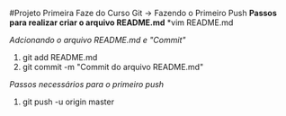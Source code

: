 #Projeto Primeira Faze do Curso Git -> Fazendo o Primeiro Push 
**Passos para realizar criar o arquivo README.md**
*vim README.md

*Adcionando o arquivo README.md e "Commit"*
1. git add README.md
2. git commit -m "Commit do arquivo README.md"

*Passos necessários para o primeiro push*
1. git push -u origin master


